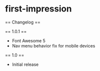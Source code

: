 # first-impression

== Changelog ==

== 1.0.1 ==
* Font Awesome 5
* Nav menu behavior fix for mobile devices

== 1.0 ==
* Initial release
